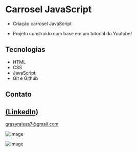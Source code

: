 # Carrosel JavaScript
 
 - Criação carrosel JavaScript

 - Projeto construído com base em um tutorial do Youtube!

## Tecnologias

- HTML
- CSS
- JavaScript
- Git e Github

## Contato
[(LinkedIn)](https://www.linkedin.com/in/grazielly-raissa-pereira-b511342b6?utm_source=share&utm_campaign=share_via&utm_content=profile&utm_medium=android_app)
-----
grazyraissa7@gmail.com

![image](https://github.com/GraziellyRaissa1/carrosel-JavaScript/assets/147439694/d311b0d1-1b33-44dd-9e91-b85446417f91)


![image](https://github.com/GraziellyRaissa1/carrosel-JavaScript/assets/147439694/417688bf-e00b-4b79-8b96-bf58430efff6)
